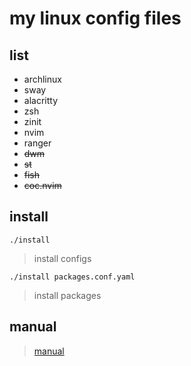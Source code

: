 # my linux config files

## list

* archlinux 
* sway
* alacritty
* zsh
* zinit
* nvim
* ranger
* ~~dwm~~
* ~~st~~
* ~~fish~~
* ~~coc.nvim~~

## install

`./install`

> install configs

`./install packages.conf.yaml`

> install packages

## manual

> [manual](doc/manaul.md)

